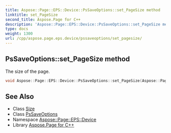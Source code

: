 ```yaml
---
title: Aspose::Page::EPS::Device::PsSaveOptions::set_PageSize method
linktitle: set_PageSize
second_title: Aspose.Page for C++
description: 'Aspose::Page::EPS::Device::PsSaveOptions::set_PageSize method. The size of the page in C++.'
type: docs
weight: 1300
url: /cpp/aspose.page.eps.device/pssaveoptions/set_pagesize/
---
```

## PsSaveOptions::set_PageSize method


The size of the page.

```cpp
void Aspose::Page::EPS::Device::PsSaveOptions::set_PageSize(Aspose::Page::Drawing::Size value)
```

## See Also

* Class [Size](../../../aspose.page.drawing/size/)
* Class [PsSaveOptions](../)
* Namespace [Aspose::Page::EPS::Device](../../)
* Library [Aspose.Page for C++](../../../)
